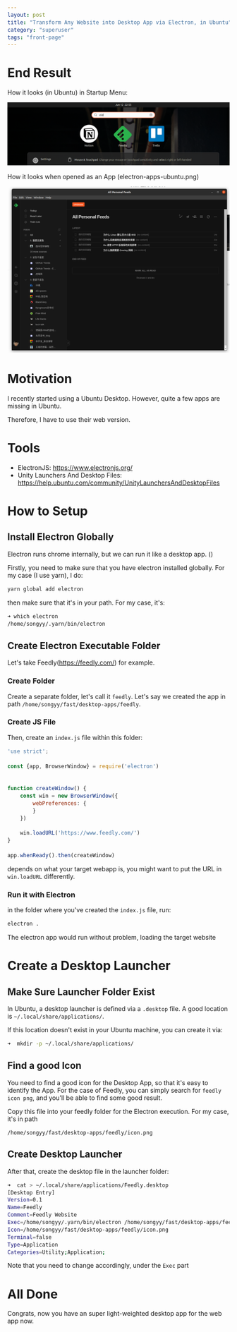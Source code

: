 ```yaml
---
layout: post
title: "Transform Any Website into Desktop App via Electron, in Ubuntu"
category: "superuser"
tags: "front-page"
---
```


# End Result

How it looks (in Ubuntu) in Startup Menu:

![Electron Apps in Ubuntu](/assets/computer/electron-apps-ubuntu.png)

How it looks when opened as an App (electron-apps-ubuntu.png)

![Electron Feedly App](/assets/computer/electron-feedly-open.png)

# Motivation

I recently started using a Ubuntu Desktop. However, quite a few apps are missing in Ubuntu. 

Therefore, I have to use their web version.

# Tools

- ElectronJS: <https://www.electronjs.org/>
- Unity Launchers And Desktop Files: <https://help.ubuntu.com/community/UnityLaunchersAndDesktopFiles>

# How to Setup

## Install Electron Globally

Electron runs chrome internally, but we can run it like a desktop app. ()

Firstly, you need to make sure that you have electron installed globally. For my case (I use yarn), I do:

```bash
yarn global add electron
```

then make sure that it's in your path. For my case, it's: 

```bash
➜ which electron
/home/songyy/.yarn/bin/electron
```

## Create Electron Executable Folder

Let's take Feedly(<https://feedly.com/>) for example.

### Create Folder

Create a separate folder, let's call it `feedly`. Let's say we created the app in path 
`/home/songyy/fast/desktop-apps/feedly`.

### Create JS File

Then, create an `index.js` file within this folder:

```javascript
'use strict';

const {app, BrowserWindow} = require('electron')


function createWindow() {
    const win = new BrowserWindow({
        webPreferences: {
        }
    })

    win.loadURL('https://www.feedly.com/')
}

app.whenReady().then(createWindow)
```
depends on what your target webapp is, you might want to put the URL in `win.loadURL` differently.

### Run it with Electron

in the folder where you've created the `index.js` file, run:

```bash
electron .
```

The electron app would run without problem, loading the target website

# Create a Desktop Launcher

## Make Sure Launcher Folder Exist

In Ubuntu, a desktop launcher is defined via a `.desktop` file. A good location is `~/.local/share/applications/`.

If this location doesn't exist in your Ubuntu machine, you can create it via:

```bash
➜  mkdir -p ~/.local/share/applications/
```

## Find a good Icon

You need to find a good icon for the Desktop App, so that it's easy to identify the App. For the case of Feedly, you can
simply search for `feedly icon png`, and you'll be able to find some good result.

Copy this file into your feedly folder for the Electron execution. For my case, it's in path 

```
/home/songyy/fast/desktop-apps/feedly/icon.png
```

## Create Desktop Launcher

After that, create the desktop file in the launcher folder:

```bash
➜  cat > ~/.local/share/applications/Feedly.desktop
[Desktop Entry]
Version=0.1
Name=Feedly
Comment=Feedly Website
Exec=/home/songyy/.yarn/bin/electron /home/songyy/fast/desktop-apps/feedly
Icon=/home/songyy/fast/desktop-apps/feedly/icon.png
Terminal=false
Type=Application
Categories=Utility;Application;
```
Note that you need to change accordingly, under the `Exec` part

# All Done

Congrats, now you have an super light-weighted desktop app for the web app now.

